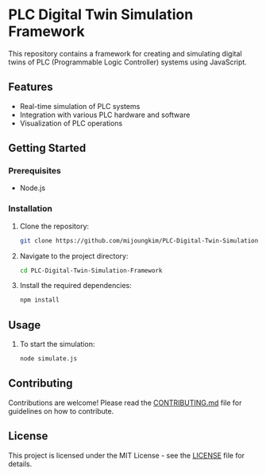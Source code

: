 # PLC Digital Twin Simulation Framework

This repository contains a framework for creating and simulating digital twins of PLC (Programmable Logic Controller) systems using JavaScript.

## Features
- Real-time simulation of PLC systems
- Integration with various PLC hardware and software
- Visualization of PLC operations

## Getting Started

### Prerequisites
- Node.js

### Installation
1. Clone the repository:
    ```sh
    git clone https://github.com/mijoungkim/PLC-Digital-Twin-Simulation-Framework.git
    ```
2. Navigate to the project directory:
    ```sh
    cd PLC-Digital-Twin-Simulation-Framework
    ```
3. Install the required dependencies:
    ```sh
    npm install
    ```

## Usage
1. To start the simulation:
    ```sh
    node simulate.js
    ```

## Contributing
Contributions are welcome! Please read the [CONTRIBUTING.md](CONTRIBUTING.md) file for guidelines on how to contribute.

## License
This project is licensed under the MIT License - see the [LICENSE](LICENSE) file for details.
